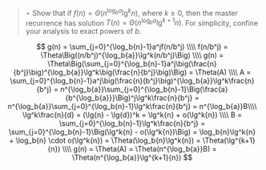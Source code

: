 > $\star$ Show that if $f(n) = \Theta(n^{\log_b{a}}\lg^k{n})$, where $k \ge 0$,
> then the master recurrence has solution $T(n) = \Theta(n^{\log_b{a}}\lg^{k+1}n)$.
> For simplicity, confine your analysis to exact powers of $b$.

$$ g(n) = \sum_{j=0}^{\log_b{n}-1}a^jf(n/b^j) \\\\
   f(n/b^j) = \Theta\Big((n/b^j)^{\log_b{a}}\lg^k(n/b^j)\Big) \\\\
   g(n) = \Theta\Big(\sum_{j=0}^{\log_b{n}-1}a^j\big(\frac{n}{b^j}\big)^{\log_b{a}}\lg^k\big(\frac{n}{b^j}\big)\Big) = \Theta(A) \\\\
   A = \sum_{j=0}^{\log_b{n}-1}a^j\big(\frac{n}{b^j}\big)^{\log_b{a}}\lg^k\frac{n}{b^j}
   = n^{\log_b{a}}\sum_{j=0}^{\log_b{n}-1}\Big(\frac{a}{b^{\log_b{a}}}\Big)^j\lg^k\frac{n}{b^j}
   = n^{\log_b{a}}\sum_{j=0}^{\log_b{n}-1}\lg^k\frac{n}{b^j} 
   = n^{\log_b{a}}B\\\\
   \lg^k\frac{n}{d} = (\lg{n} - \lg{d})^k = \lg^k{n} + o(\lg^k{n}) \\\\
   B = \sum_{j=0}^{\log_b{n}-1}\lg^k\frac{n}{b^j}
     = \sum_{j=0}^{\log_b{n}-1}\Big(\lg^k{n} - o(\lg^k{n})\Big)
     = \log_b{n}\lg^k{n} + \log_b{n} \cdot o(\lg^k{n})
     = \Theta(\log_b{n}\lg^k{n})
     = \Theta(\lg^{k+1}{n}) \\\\
   g(n) = \Theta(A) = \Theta(n^{\log_b{a}}B) = \Theta(n^{\log_b{a}}\lg^{k+1}{n})
   $$
